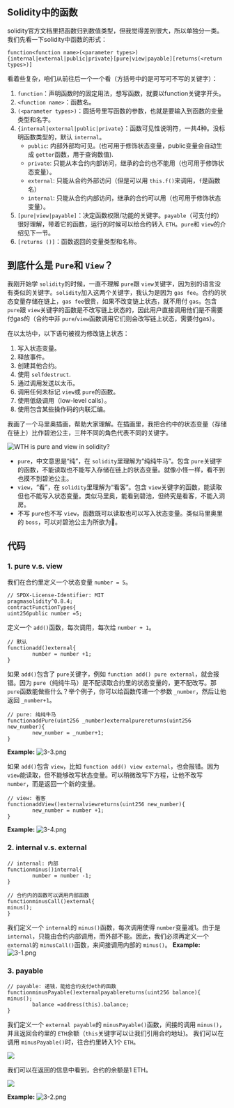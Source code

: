 ## Solidity中的函数

solidity官方文档里把函数归到数值类型，但我觉得差别很大，所以单独分一类。我们先看一下solidity中函数的形式：

```solidity
function<function name>(<parameter types>){internal|external|public|private}[pure|view|payable][returns(<return types>)]
```

看着些复杂，咱们从前往后一个一个看（方括号中的是可写可不写的关键字）：

1. `function`：声明函数时的固定用法，想写函数，就要以function关键字开头。
2. `<function name>`：函数名。
3. `(<parameter types>)`：圆括号里写函数的参数，也就是要输入到函数的变量类型和名字。
4. `{internal|external|public|private}`：函数可见性说明符，一共4种。没标明函数类型的，默认 `internal`。
   * `public`: 内部外部均可见。(也可用于修饰状态变量，public变量会自动生成 `getter`函数，用于查询数值).
   * `private`: 只能从本合约内部访问，继承的合约也不能用（也可用于修饰状态变量）。
   * `external`: 只能从合约外部访问（但是可以用 `this.f()`来调用，`f`是函数名）
   * `internal`: 只能从合约内部访问，继承的合约可以用（也可用于修饰状态变量）。
5. `[pure|view|payable]`：决定函数权限/功能的关键字。`payable`（可支付的）很好理解，带着它的函数，运行的时候可以给合约转入 `ETH`。`pure`和 `view`的介绍见下一节。
6. `[returns ()]`：函数返回的变量类型和名称。

## 到底什么是 `Pure`和 `View`？

我刚开始学 `solidity`的时候，一直不理解 `pure`跟 `view`关键字，因为别的语言没有类似的关键字。`solidity`加入这两个关键字，我认为是因为 `gas fee`。合约的状态变量存储在链上，`gas fee`很贵，如果不改变链上状态，就不用付 `gas`。包含 `pure`跟 `view`关键字的函数是不改写链上状态的，因此用户直接调用他们是不需要付gas的（合约中非 `pure`/`view`函数调用它们则会改写链上状态，需要付gas）。

在以太坊中，以下语句被视为修改链上状态：

1. 写入状态变量。
2. 释放事件。
3. 创建其他合约。
4. 使用 `selfdestruct`.
5. 通过调用发送以太币。
6. 调用任何未标记 `view`或 `pure`的函数。
7. 使用低级调用（low-level calls）。
8. 使用包含某些操作码的内联汇编。

我画了一个马里奥插画，帮助大家理解。在插画里，我把合约中的状态变量（存储在链上）比作碧池公主，三种不同的角色代表不同的关键字。

![WTH is pure and view in solidity?](https://images.mirror-media.xyz/publication-images/1B9kHsTYnDY_QURSWMmPb.png?height=1028&width=1758)

* `pure`，中文意思是“纯”，在 `solidity`里理解为“纯纯牛马”。包含 `pure`关键字的函数，不能读取也不能写入存储在链上的状态变量。就像小怪一样，看不到也摸不到碧池公主。
* `view`，“看”，在 `solidity`里理解为“看客”。包含 `view`关键字的函数，能读取但也不能写入状态变量。类似马里奥，能看到碧池，但终究是看客，不能入洞房。
* 不写 `pure`也不写 `view`，函数既可以读取也可以写入状态变量。类似马里奥里的 `boss`，可以对碧池公主为所欲为🐶。

## 代码

### 1. pure v.s. view

我们在合约里定义一个状态变量 `number = 5`。

```solidity
// SPDX-License-Identifier: MIT
pragmasolidity^0.8.4;
contractFunctionTypes{
uint256public number =5;
```

定义一个 `add()`函数，每次调用，每次给 `number + 1`。

```solidity
// 默认
functionadd()external{
        number = number +1;
}
```

如果 `add()`包含了 `pure`关键字，例如 `function add() pure external`，就会报错。因为 `pure`（纯纯牛马）是不配读取合约里的状态变量的，更不配改写。那 `pure`函数能做些什么？举个例子，你可以给函数传递一个参数 `_number`，然后让他返回 `_number+1`。

```solidity
// pure: 纯纯牛马
functionaddPure(uint256 _number)externalpurereturns(uint256 new_number){
        new_number = _number+1;
}
```

**Example:** ![3-3.png](https://www.wtf.academy/assets/images/3-3-5b5c10d460fd4d9721009d3a94a44ebb.png)

如果 `add()`包含 `view`，比如 `function add() view external`，也会报错。因为 `view`能读取，但不能够改写状态变量。可以稍微改写下方程，让他不改写 `number`，而是返回一个新的变量。

```solidity
// view: 看客
functionaddView()externalviewreturns(uint256 new_number){
        new_number = number +1;
}
```

**Example:** ![3-4.png](https://www.wtf.academy/assets/images/3-4-049b8caacda74a086158981824991cb3.png)

### 2. internal v.s. external

```solidity
// internal: 内部
functionminus()internal{
        number = number -1;
}

// 合约内的函数可以调用内部函数
functionminusCall()external{
minus();
}
```

我们定义一个 `internal`的 `minus()`函数，每次调用使得 `number`变量减1。由于是 `internal`，只能由合约内部调用，而外部不能。因此，我们必须再定义一个 `external`的 `minusCall()`函数，来间接调用内部的 `minus()`。 **Example:** ![3-1.png](https://www.wtf.academy/assets/images/3-1-7ddf1b1c7336bbdd36e3a1fc105b7422.png)

### 3. payable

```solidity
// payable: 递钱，能给合约支付eth的函数
functionminusPayable()externalpayablereturns(uint256 balance){
minus();
        balance =address(this).balance;
}
```

我们定义一个 `external payable`的 `minusPayable()`函数，间接的调用 `minus()`，并且返回合约里的 `ETH`余额（`this`关键字可以让我们引用合约地址)。 我们可以在调用 `minusPayable()`时，往合约里转入1个 `ETH`。

![](https://images.mirror-media.xyz/publication-images/ETDPN8myq7jFfAL8CUAFt.png?height=148&width=588)

我们可以在返回的信息中看到，合约的余额是1 ETH。

![](https://images.mirror-media.xyz/publication-images/nGZ2pz0MvzgXuKrENJPYf.png?height=128&width=1130)

**Example:** ![3-2.png](https://www.wtf.academy/assets/images/3-2-e1be980c21311dc80f6233dac763fd89.png)
